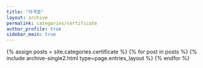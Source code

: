 ```yaml
---
title: "자격증"
layout: archive
permalink: categories/certificate
author_profile: true
sidebar_main: true
---
```



{% assign posts = site.categories.certificate %}
{% for post in posts %} {% include archive-single2.html type=page.entries_layout %} {% endfor %}